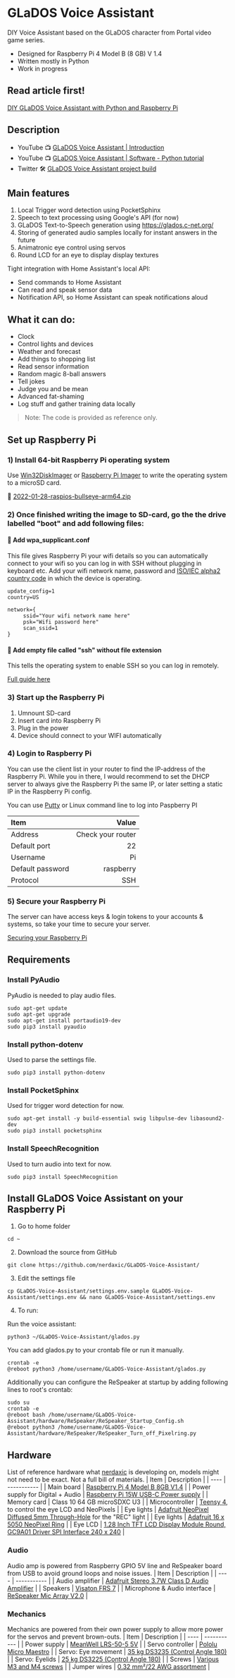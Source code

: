 # GLaDOS Voice Assistant
DIY Voice Assistant based on the GLaDOS character from Portal video game series.

* Designed for Raspberry Pi 4 Model B (8 GB) V 1.4
* Written mostly in Python
* Work in progress

## Read article first!
[DIY GLaDOS Voice Assistant with Python and Raspberry Pi](https://www.henrirantanen.fi/2022/02/10/diy-glados-raspberry-pi-voice-assistant/?utm_source=github.com&utm_medium=social&utm_campaign=post&utm_content=DIY+GLaDOS+Voice+Assistant+with+Python+and+Raspberry+Pi)

## Description
* YouTube 📺 [GLaDOS Voice Assistant | Introduction](https://www.youtube.com/embed/Y3h5tKWqf-w)
* YouTube 📺 [GLaDOS Voice Assistant | Software - Python tutorial](https://youtu.be/70_imR6cBGc)
* Twitter 🛠 [GLaDOS Voice Assistant project build](https://twitter.com/search?q=(%23glados)%20(from%3Anerdaxic)&src=typed_query)

## Main features
1. Local Trigger word detection using PocketSphinx
2. Speech to text processing using Google's API (for now)
3. GLaDOS Text-to-Speech generation using https://glados.c-net.org/
4. Storing of generated audio samples locally for instant answers in the future
5. Animatronic eye control using servos
5. Round LCD for an eye to display display textures

Tight integration with Home Assistant's local API:
* Send commands to Home Assistant
* Can read and speak sensor data
* Notification API, so Home Assistant can speak notifications aloud

## What it can do:
* Clock
* Control lights and devices
* Weather and forecast
* Add things to shopping list
* Read sensor information
* Random magic 8-ball answers
* Tell jokes
* Judge you and be mean
* Advanced fat-shaming
* Log stuff and gather training data locally


> Note: The code is provided as reference only.

## Set up Raspberry Pi
### 1) Install 64-bit Raspberry Pi operating system
Use [Win32DiskImager](https://sourceforge.net/projects/win32diskimager/) or [Raspberry Pi Imager](https://www.raspberrypi.com/software/) to write the operating system to a microSD card.

📀 [2022-01-28-raspios-bullseye-arm64.zip](https://downloads.raspberrypi.org/raspios_arm64/images/raspios_arm64-2022-01-28/2022-01-28-raspios-bullseye-arm64.zip)

### 2) Once finished writing the image to SD-card, go the the drive labelled "boot" and add following files:
#### 📄 Add wpa_supplicant.conf
This file gives Raspberry Pi your wifi details so you can automatically connect to your wifi so you can log in with SSH without plugging in keyboard etc.
Add your wifi network name, password and [ISO/IEC alpha2 country code](https://en.wikipedia.org/wiki/ISO_3166-1_alpha-2) in which the device is operating.
``` ctrl_interface=DIR=/var/run/wpa_supplicant GROUP=netdev
update_config=1
country=US

network={
     ssid="Your wifi network name here"
     psk="Wifi password here"
     scan_ssid=1
}
``` 

#### 📄 Add empty file called "ssh" without file extension
This tells the operating system to enable SSH so you can log in remotely.

[Full guide here](https://www.raspberrypi.com/documentation/computers/configuration.html#setting-up-a-headless-raspberry-pi)

### 3) Start up the Raspberry Pi
1. Umnount SD-card
2. Insert card into Raspberry Pi
3. Plug in the power
4. Device should connect to your WIFI automatically

### 4) Login to Raspberry Pi
You can use the client list in your router to find the IP-address of the Raspberry Pi.
While you in there, I would recommend to set the DHCP server to always give the Raspberry Pi the same IP, or later setting a static IP in the Raspberry Pi config.

You can use [Putty](https://www.puttygen.com/download-putty) or Linux command line to log into Paspberry PI

| Item | Value |
| :---- | -----------: |
| Address | Check your router |
| Default port | 22 |
| Username | Pi |
| Default password | raspberry |
| Protocol | SSH |

### 5) Secure your Raspberry Pi
The server can have access keys & login tokens to your accounts & systems, so take your time to secure your server.

[Securing your Raspberry Pi](https://www.raspberrypi.com/documentation/computers/configuration.html#securing-your-raspberry-pi)

## Requirements
### Install PyAudio
PyAudio is needed to play audio files.
``` 
sudo apt-get update 
sudo apt-get upgrade 
sudo apt-get install portaudio19-dev 
sudo pip3 install pyaudio
``` 
### Install python-dotenv
Used to parse the settings file.
``` 
sudo pip3 install python-dotenv
``` 
### Install PocketSphinx
Used for trigger word detection for now.
``` 
sudo apt-get install -y build-essential swig libpulse-dev libasound2-dev
sudo pip3 install pocketsphinx
``` 

### Install SpeechRecognition 
Used to turn audio into text for now.
``` 
sudo pip3 install SpeechRecognition
``` 

## Install GLaDOS Voice Assistant on your Raspberry Pi

1. Go to home folder
``` 
cd ~
``` 
2. Download the source from GitHub
``` 
git clone https://github.com/nerdaxic/GLaDOS-Voice-Assistant/
``` 
3. Edit the settings file
``` 
cp GLaDOS-Voice-Assistant/settings.env.sample GLaDOS-Voice-Assistant/settings.env && nano GLaDOS-Voice-Assistant/settings.env
``` 
4. To run:

Run the voice assistant:
```
python3 ~/GLaDOS-Voice-Assistant/glados.py
```

You can add glados.py to your crontab file or run it manually.
``` 
crontab -e
@reboot python3 /home/username/GLaDOS-Voice-Assistant/glados.py
``` 
Additionally you can configure the ReSpeaker at startup by adding following lines to root's crontab:
``` 
sudo su
crontab -e
@reboot bash /home/username/GLaDOS-Voice-Assistant/hardware/ReSpeaker/ReSpeaker_Startup_Config.sh
@reboot python3 /home/username/GLaDOS-Voice-Assistant/hardware/ReSpeaker/ReSpeaker_Turn_off_Pixelring.py
``` 

## Hardware
List of reference hardware what [nerdaxic](https://github.com/nerdaxic/) is developing on, models might not need to be exact. 
Not a full bill of materials.
| Item | Description |
| ---- | ----------- |
| Main board | [Raspberry Pi 4 Model B 8GB V1.4](https://www.raspberrypi.org/products/raspberry-pi-4-model-b/) |
| Power supply for Digital + Audio | [Raspberry Pi 15W USB-C Power supply](https://www.raspberrypi.org/products/type-c-power-supply/) |
| Memory card | Class 10 64 GB microSDXC U3 |
| Microcontroller | [Teensy 4](https://www.pjrc.com/store/teensy40.html), to control the eye LCD and NeoPixels |
| Eye lights | [Adafruit NeoPixel Diffused 5mm Through-Hole](https://www.adafruit.com/product/1938) for the "REC" light |
| Eye lights  | [Adafruit 16 x 5050 NeoPixel Ring](https://www.adafruit.com/product/1463) |
| Eye LCD | [1.28 Inch TFT LCD Display Module Round, GC9A01 Driver SPI Interface 240 x 240](https://www.amazon.de/gp/product/B08G8MVCCZ/) |
### Audio
Audio amp is powered from Raspberry GPIO 5V line and ReSpeaker board from USB to avoid ground loops and noise issues.
| Item | Description |
| ---- | ----------- |
| Audio amplifier | [Adafruit Stereo 3.7W Class D Audio Amplifier](https://www.adafruit.com/product/987) |
| Speakers | [Visaton FRS 7](https://www.amazon.de/gp/product/B0056BQAFC/) |
| Microphone & Audio interface | [ReSpeaker Mic Array V2.0](https://www.seeedstudio.com/ReSpeaker-Mic-Array-v2-0.html) |
### Mechanics
Mechanics are powered from their own power supply to allow more power for the servos and prevent brown-outs.
| Item | Description |
| ---- | ----------- |
| Power supply | [MeanWell LRS-50-5 5V](https://www.amazon.de/gp/product/B00MWQDH00/) |
| Servo controller | [Pololu Micro Maestro](https://www.pololu.com/product/1350/) |
| Servo: Eye movement | [35 kg DS3235 (Control Angle 180)](https://www.amazon.de/gp/product/B07T725ZV5/) |
| Servo: Eyelids | [25 kg DS3225 (Control Angle 180)](https://www.amazon.de/gp/product/B08BZNSLQF/) |
| Screws | [Various M3 and M4 screws](https://www.amazon.de/gp/product/B073SS7D8J/) |
| Jumper wires | [0.32 mm²/22 AWG assortment](https://www.amazon.de/gp/product/B07TV5VXZ2/) |
